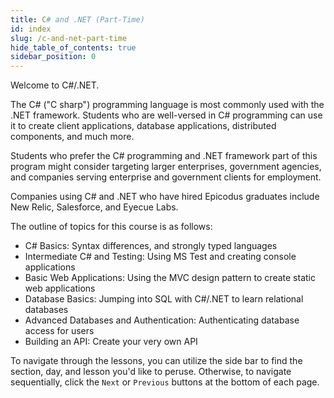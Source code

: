 ```yaml
---
title: C# and .NET (Part-Time)
id: index
slug: /c-and-net-part-time
hide_table_of_contents: true
sidebar_position: 0
---
```


Welcome to C#/.NET.

The C# ("C sharp") programming language is most commonly used with the .NET framework. Students who are well-versed in C# programming can use it to create client applications, database applications, distributed components, and much more.

Students who prefer the C# programming and .NET framework part of this program might consider targeting larger enterprises, government agencies, and companies serving enterprise and government clients for employment. 

Companies using C# and .NET who have hired Epicodus graduates include New Relic, Salesforce, and Eyecue Labs.

The outline of topics for this course is as follows:

* C# Basics: Syntax differences, and strongly typed languages
* Intermediate C# and Testing: Using MS Test and creating console applications
* Basic Web Applications: Using the MVC design pattern to create static web applications
* Database Basics: Jumping into SQL with C#/.NET to learn relational databases
* Advanced Databases and Authentication: Authenticating database access for users
* Building an API: Create your very own API

To navigate through the lessons, you can utilize the side bar to find the section, day, and lesson you'd like to peruse. Otherwise, to navigate sequentially, click the `Next` or `Previous` buttons at the bottom of each page.
